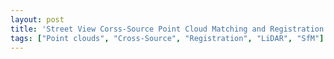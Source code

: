 ```yaml
---
layout: post
title: 'Street View Corss-Source Point Cloud Matching and Registration'
tags: ["Point clouds", "Cross-Source", "Registration", "LiDAR", "SfM"]
---
```

